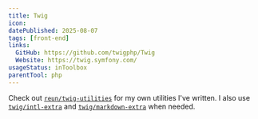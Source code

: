 ```yaml
---
title: Twig
icon:
datePublished: 2025-08-07
tags: [front-end]
links:
  GitHub: https://github.com/twigphp/Twig
  Website: https://twig.symfony.com/
usageStatus: inToolbox
parentTool: php
---
```


Check out [`reun/twig-utilities`](https://github.com/ReunMedia/twig-utilities)
for my own utilities I've written. I also use [`twig/intl-extra`](https://github.com/twigphp/intl-extra) and
[`twig/markdown-extra`](https://github.com/twigphp/markdown-extra) when needed.
